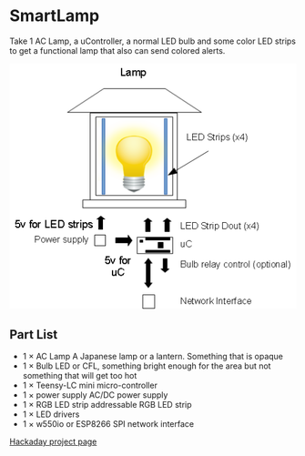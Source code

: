 # SmartLamp
Take 1 AC Lamp, a uController, a normal LED bulb and some color LED strips to get a functional lamp that also can send colored alerts.

![SmartLamp](SmartLamp.png)

## Part List

 * 1 × AC Lamp A Japanese lamp or a lantern. Something that is opaque
 * 1 × Bulb LED or CFL, something bright enough for the area but not something that will get too hot
 * 1 × Teensy-LC mini micro-controller
 * 1 × power supply AC/DC power supply
 * 1 × RGB LED strip addressable RGB LED strip
 * 1 × LED drivers
 * 1 × w550io or ESP8266 SPI network interface


[Hackaday project page](http://hackaday.io/project/5667-smart-lamp-notification)
